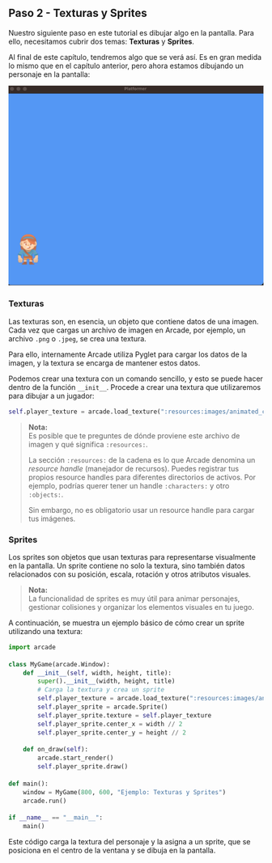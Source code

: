 ## Paso 2 - Texturas y Sprites

Nuestro siguiente paso en este tutorial es dibujar algo en la pantalla. Para ello, necesitamos cubrir dos temas: **Texturas** y **Sprites**.

Al final de este capítulo, tendremos algo que se verá así. Es en gran medida lo mismo que en el capítulo anterior, pero ahora estamos dibujando un personaje en la pantalla:

![Ejemplo de pantalla con personaje](title_02.png)

### Texturas

Las texturas son, en esencia, un objeto que contiene datos de una imagen. Cada vez que cargas un archivo de imagen en Arcade, por ejemplo, un archivo `.png` o `.jpeg`, se crea una textura.

Para ello, internamente Arcade utiliza Pyglet para cargar los datos de la imagen, y la textura se encarga de mantener estos datos.

Podemos crear una textura con un comando sencillo, y esto se puede hacer dentro de la función `__init__`. Procede a crear una textura que utilizaremos para dibujar a un jugador:

```python
self.player_texture = arcade.load_texture(":resources:images/animated_characters/female_adventurer/femaleAdventurer_idle.png")
```

> **Nota:**  
> Es posible que te preguntes de dónde proviene este archivo de imagen y qué significa `:resources:`.  
>  
> La sección `:resources:` de la cadena es lo que Arcade denomina un *resource handle* (manejador de recursos). Puedes registrar tus propios resource handles para diferentes directorios de activos. Por ejemplo, podrías querer tener un handle `:characters:` y otro `:objects:`.  
>  
> Sin embargo, no es obligatorio usar un resource handle para cargar tus imágenes.

### Sprites

Los sprites son objetos que usan texturas para representarse visualmente en la pantalla. Un sprite contiene no solo la textura, sino también datos relacionados con su posición, escala, rotación y otros atributos visuales.

> **Nota:**  
> La funcionalidad de sprites es muy útil para animar personajes, gestionar colisiones y organizar los elementos visuales en tu juego.

A continuación, se muestra un ejemplo básico de cómo crear un sprite utilizando una textura:

```python
import arcade

class MyGame(arcade.Window):
    def __init__(self, width, height, title):
        super().__init__(width, height, title)
        # Carga la textura y crea un sprite
        self.player_texture = arcade.load_texture(":resources:images/animated_characters/female_adventurer/femaleAdventurer_idle.png")
        self.player_sprite = arcade.Sprite()
        self.player_sprite.texture = self.player_texture
        self.player_sprite.center_x = width // 2
        self.player_sprite.center_y = height // 2

    def on_draw(self):
        arcade.start_render()
        self.player_sprite.draw()

def main():
    window = MyGame(800, 600, "Ejemplo: Texturas y Sprites")
    arcade.run()

if __name__ == "__main__":
    main()
```

Este código carga la textura del personaje y la asigna a un sprite, que se posiciona en el centro de la ventana y se dibuja en la pantalla.
